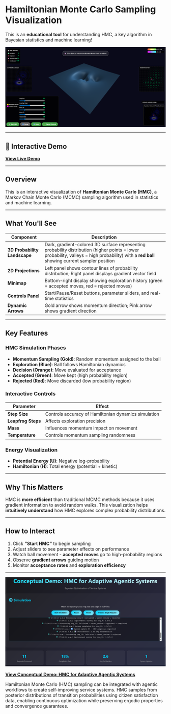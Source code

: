# Hamiltonian Monte Carlo Sampling Visualization
This is an **educational tool** for understanding HMC, a key algorithm in Bayesian statistics and machine learning!

![HMC Visualization Preview](https://github.com/nbahador/Hamiltonian_Monte_Carlo_Sampling_Visualization/blob/main/img.png)

---

## 🔗 Interactive Demo

[**View Live Demo**](https://nbahador.github.io/Hamiltonian_Monte_Carlo_Sampling_Visualization/Hamiltonian%20Monte%20Carlo%20Sampling.html)

---

## Overview

This is an interactive visualization of **Hamiltonian Monte Carlo (HMC)**, a Markov Chain Monte Carlo (MCMC) sampling algorithm used in statistics and machine learning.

---

## What You'll See

| Component | Description |
|-----------|-------------|
| **3D Probability Landscape** | Dark, gradient-colored 3D surface representing probability distribution (higher points = lower probability, valleys = high probability) with a **red ball** showing current sampler position |
| **2D Projections** | Left panel shows contour lines of probability distribution; Right panel displays gradient vector field |
| **Minimap** | Bottom-right display showing exploration history (green = accepted moves, red = rejected moves) |
| **Controls Panel** | Start/Pause/Reset buttons, parameter sliders, and real-time statistics |
| **Dynamic Arrows** | Gold arrow shows momentum direction; Pink arrow shows gradient direction |

---

## Key Features

### HMC Simulation Phases
- **Momentum Sampling (Gold)**: Random momentum assigned to the ball
- **Exploration (Blue)**: Ball follows Hamiltonian dynamics
- **Decision (Orange)**: Move evaluated for acceptance
- **Accepted (Green)**: Move kept (high probability region)
- **Rejected (Red)**: Move discarded (low probability region)

### Interactive Controls
| Parameter | Effect |
|-----------|--------|
| **Step Size** | Controls accuracy of Hamiltonian dynamics simulation |
| **Leapfrog Steps** | Affects exploration precision |
| **Mass** | Influences momentum impact on movement |
| **Temperature** | Controls momentum sampling randomness |

### Energy Visualization
- **Potential Energy (U)**: Negative log-probability
- **Hamiltonian (H)**: Total energy (potential + kinetic)

---

## Why This Matters

HMC is **more efficient** than traditional MCMC methods because it uses gradient information to avoid random walks. This visualization helps **intuitively understand** how HMC explores complex probability distributions.

---

## How to Interact

1. Click **"Start HMC"** to begin sampling
2. Adjust sliders to see parameter effects on performance
3. Watch ball movement - **accepted moves** go to high-probability regions
4. Observe **gradient arrows** guiding motion
5. Monitor **acceptance rates** and **exploration efficiency**

---

![Conceptual Demo](https://github.com/nbahador/Hamiltonian_Monte_Carlo_Sampling_Visualization/blob/main/img_2.png)

[**View Conceptual Demo: HMC for Adaptive Agentic Systems**](https://nbahador.github.io/Hamiltonian_Monte_Carlo_Sampling_Visualization/Conceptual%20Demo%20HMC%20for%20Adaptive%20Agentic%20Systems.html)

Hamiltonian Monte Carlo (HMC) sampling can be integrated with agentic workflows to create self-improving service systems. HMC samples from posterior distributions of transition probabilities using citizen satisfaction data, enabling continuous optimization while preserving ergodic properties and convergence guarantees.
